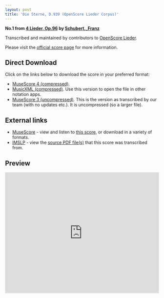 ```yaml
---
layout: post
title: 'Die Sterne, D.939 (OpenScore Lieder Corpus)'
---
```


__No.1 from [4 Lieder, Op.96](https://fourscoreandmore.org/OpenScore/Schubert%2C_Franz/4_Lieder%2C_Op.96/) by [Schubert,_Franz](https://fourscoreandmore.org/OpenScore/Schubert%2C_Franz)__

Transcribed and maintained by contributors to [OpenScore Lieder].

Please visit the [official score page] for more information.

[official score page]: https://musescore.com/openscore-lieder-corpus/scores/6485233
[OpenScore Lieder]: https://musescore.com/openscore-lieder-corpus

## Direct Download

Click on the links below to download the score in your preferred format:
- [MuseScore 4 (compressed)](https://fourscoreandmore.org/OpenScore/Schubert%2C_Franz/4_Lieder%2C_Op.96/1_Die_Sterne%2C_D.939.mscz).
- [MusicXML (compressed)](https://fourscoreandmore.org/OpenScore/Schubert%2C_Franz/4_Lieder%2C_Op.96/1_Die_Sterne%2C_D.939.mxl). Use this version to open the file in other notation apps.
- [MuseScore 3 (uncompressed)](https://raw.githubusercontent.com/OpenScore/Lieder/refs/heads/main/scores/Schubert%2C_Franz/4_Lieder%2C_Op.96/1_Die_Sterne%2C_D.939/lc6485233.mscx). This is the version as transcribed by our team (with no updates etc.). It is uncompressed (so a larger file).

## External links

- [MuseScore] - view and listen to [this score][MuseScore], or download in a variety of formats.
- [IMSLP] - view the [source PDF file(s)][IMSLP] that this score was transcribed from.

[MuseScore]: https://musescore.com/score/6485233
[IMSLP]: https://imslp.org/wiki/Special:ReverseLookup/60848

## Preview

<iframe width="100%" height="394" src="https://musescore.com/openscore-lieder-corpus/scores/6485233/embed" frameborder="0" allowfullscreen allow="autoplay; fullscreen"></iframe>
